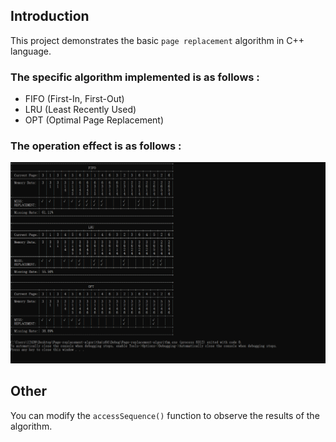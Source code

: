 ## Introduction
This project demonstrates the basic `page replacement` algorithm in C++ language.


### The specific algorithm implemented is as follows :
- FIFO (First-In, First-Out)
- LRU (Least Recently Used)
- OPT (Optimal Page Replacement)

### The operation effect is as follows :

![](./picture/20231001153119.png)

## Other
You can modify the `accessSequence()` function to observe the results of the algorithm.
